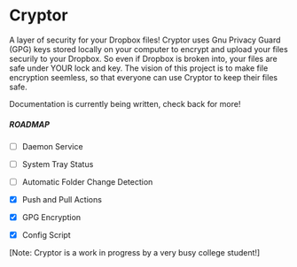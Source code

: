 Cryptor
=======

A layer of security for your Dropbox files! 
Cryptor uses Gnu Privacy Guard (GPG) keys stored locally on your computer to encrypt and upload your files securily to your Dropbox. So even if Dropbox is broken into, your files are safe under YOUR lock and key. The vision of this project is to make file encryption seemless, so that everyone can use Cryptor to keep their files safe. 

Documentation is currently being written, check back for more!

##### ROADMAP

+ [ ] Daemon Service
+ [ ] System Tray Status
+ [ ] Automatic Folder Change Detection
+ [x] Push and Pull Actions
+ [x] GPG Encryption
+ [x] Config Script


[Note: Cryptor is a work in progress by a very busy college student!]

